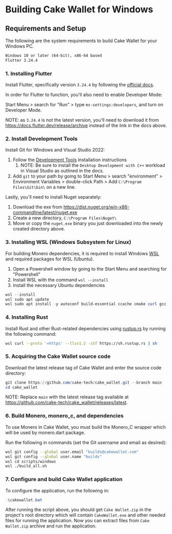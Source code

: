 # Building Cake Wallet for Windows

## Requirements and Setup

The following are the system requirements to build Cake Wallet for your Windows PC.

```txt
Windows 10 or later (64-bit), x86-64 based
Flutter 3.24.4
```

### 1. Installing Flutter

Install Flutter, specifically version `3.24.4` by following the [official docs](https://docs.flutter.dev/get-started/install/windows).

In order for Flutter to function, you'll also need to enable Developer Mode:

Start Menu > search for "Run" > type `ms-settings:developers`, and turn on Developer Mode.

NOTE: as `3.24.4` is not the latest version, you'll need to download it from <https://docs.flutter.dev/release/archive> instead of the link in the docs above.

### 2. Install Development Tools

Install Git for Windows and Visual Studio 2022:

1. Follow the [Development Tools](https://docs.flutter.dev/get-started/install/windows/desktop#development-tools) installation instructions
   1. NOTE: Be sure to install the `Desktop Development with C++` workload in Visual Studio as outlined in the docs.
2. Add `git` to your path by going to Start Menu > search "environment" > Environment Variables > double-click Path > Add `C:\Program Files\Git\bin\` on a new line.

Lastly, you'll need to install Nuget separately:

1. Download the exe from <https://dist.nuget.org/win-x86-commandline/latest/nuget.exe>
2. Create a new directory, `C:\Program Files\Nuget\`
3. Move or copy the `nuget.exe` binary you just downloaded into the newly created directory above.

### 3. Installing WSL (Windows Subsystem for Linux)

For building Monero dependencies, it is required to install Windows [WSL](https://learn.microsoft.com/en-us/windows/wsl) and required packages for WSL (Ubuntu).

1. Open a Powershell window by going to the Start Menu and searching for "Powershell"
2. Install WSL with the command `wsl --install`
3. Install the necessary Ubuntu dependencies

```powershell
wsl --install
wsl sudo apt update
wsl sudo apt install -y autoconf build-essential ccache cmake curl gcc gcc-mingw-w64-x86-64 git g++ g++-mingw-w64-x86-64 gperf lbzip2 libtool make pkg-config pigz
```

### 4. Installing Rust

Install Rust and other Rust-related dependencies using [rustup.rs](https://rustup.rs/#) by running the following command:

```bash
wsl curl --proto '=https' --tlsv1.2 -sSf https://sh.rustup.rs | sh
```

### 5. Acquiring the Cake Wallet source code

Download the latest release tag of Cake Wallet and enter the source code directory:

```powershell
git clone https://github.com/cake-tech/cake_wallet.git --branch main
cd cake_wallet
```

NOTE: Replace `main` with the latest release tag available at <https://github.com/cake-tech/cake_wallet/releases/latest>.

### 6. Build Monero, monero_c, and dependencies

To use Monero in Cake Wallet, you must build the Monero_C wrapper which will be used by monero.dart package.

Run the following in commands (set the Git username and email as desired):

```bash
wsl git config --global user.email "builds@cakewallet.com"
wsl git config --global user.name "builds"
wsl cd scripts/windows
wsl ./build_all.sh
```

### 7. Configure and build Cake Wallet application

To configure the application, run the following in:

```powershell
.\cakewallet.bat
```

After running the script above, you should get `Cake Wallet.zip` in the project's root directory which will contain `CakeWallet.exe` and other needed files for running the application. Now you can extract files from `Cake Wallet.zip` archive and run the application.
